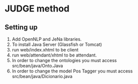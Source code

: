 # JUDGE method

## Setting up

1. Add OpenNLP and JeNa libraries.
2. To install Java Server (Glassfish or Tomcat)
3. run web/index.xhtml to be client
4. run web/attendant/xhtml to be attendant. 
5. In order to change the ontologies you must access src/bean/java/Onto.Java
6. In order to change the model Pos Tagger you must access src/bean/java/Dicionario.java



